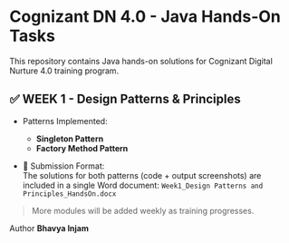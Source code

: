 # Cognizant DN 4.0 - Java Hands-On Tasks

This repository contains Java hands-on solutions for Cognizant Digital Nurture 4.0 training program.

## ✅ WEEK 1 - Design Patterns & Principles

- Patterns Implemented:
  - **Singleton Pattern**
  - **Factory Method Pattern**

- 📄 Submission Format:  
  The solutions for both patterns (code + output screenshots) are included in a single Word document:
  `Week1_Design Patterns and Principles_HandsOn.docx`
  
> More modules will be added weekly as training progresses.

Author
**Bhavya Injam**
